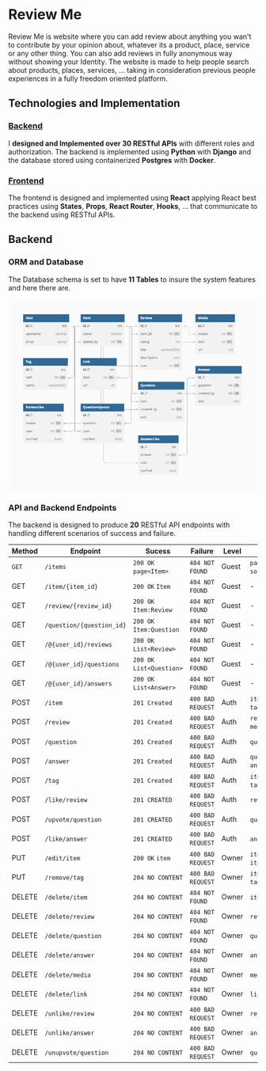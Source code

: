 # Review Me

Review Me is website where you can add review about anything you wan't to contribute by your opinion about, whatever its a product, place, service or any other thing. You can also add reviews in fully anonymous way without showing your Identity. The website is made to help people search about products, places, services, ... taking in consideration previous people experiences in a fully freedom oriented platform.

## Technologies and Implementation

### **[Backend](#Backend)**

I **designed and Implemented over 30 RESTful APIs** with different roles and authorization. The backend is implemented using **Python** with **Django** and the database stored using containerized **Postgres** with **Docker**.

### **[Frontend](#Frontend)**

The frontend is designed and implemented using **React** applying React best practices using **States**, **Props**, **React Router**, **Hooks**, ... that communicate to the backend using RESTful APIs.

## Backend

### ORM and Database

The Database schema is set to have <strong>11 Tables</strong> to insure the system features and here there are.

![review me database schema](./images/reviewme-schema.png)

### API and Backend Endpoints

The backend is designed to produce **20** RESTful API endpoints with handling different scenarios of success and failure.

| **Method** | **Endpoint**              | **Sucess**                | **Failure**       | **Level** | param                       |
| ---------- | ------------------------- | ------------------------- | ----------------- | --------- | --------------------------- |
| `GET`      | `/items`                  | `200 OK` `page<Item>`     | `404 NOT FOUND`   | Guest     | `page` `size` `sort`        |
| GET        | `/item/{item_id}`         | `200 OK` `Item`           | `404 NOT FOUND`   | Guest     | -                           |
| GET        | `/review/{review_id}`     | `200 OK` `Item:Review`    | `404 NOT FOUND`   | Guest     | -                           |
| GET        | `/question/{question_id}` | `200 OK` `Item:Question`  | `404 NOT FOUND`   | Guest     | -                           |
| GET        | `/@{user_id}/reviews`     | `200 OK` `List<Review>`   | `404 NOT FOUND`   | Guest     | -                           |
| GET        | `/@{user_id}/questions`   | `200 OK` `List<Question>` | `404 NOT FOUND`   | Guest     | -                           |
| GET        | `/@{user_id}/answers`     | `200 OK` `List<Answer>`   | `404 NOT FOUND`   | Guest     | -                           |
| POST       | `/item`                   | `201 Created`             | `400 BAD REQUEST` | Auth      | `item` `links` `tags`       |
| POST       | `/review`                 | `201 Created`             | `400 BAD REQUEST` | Auth      | `review` `medias`           |
| POST       | `/question`               | `201 Created`             | `400 BAD REQUEST` | Auth      | `question`                  |
| POST       | `/answer`                 | `201 Created`             | `400 BAD REQUEST` | Auth      | `question_id` `answer_text` |
| POST       | `/tag`                    | `201 Created`             | `400 BAD REQUEST` | Auth      | `item_id` `tag_name`        |
| POST       | `/like/review`            | `201 CREATED`             | `400 BAD REQUEST` | Auth      | `review_id`                 |
| POST       | `/upvote/question`        | `201 CREATED`             | `400 BAD REQUEST` | Auth      | `question_id`               |
| POST       | `/like/answer`            | `201 CREATED`             | `400 BAD REQUEST` | Auth      | `answer_id`                 |
| PUT        | `/edit/item`              | `200 OK` `item`           | `400 BAD REQUEST` | Owner     | `item_id` `item`            |
| PUT        | `/remove/tag`             | `204 NO CONTENT`          | `400 BAD REQUEST` | Owner     | `item_id` `tag_name`        |
| DELETE     | `/delete/item`            | `204 NO CONTENT`          | `404 NOT FOUND`   | Owner     | `item_id`                   |
| DELETE     | `/delete/review`          | `204 NO CONTENT`          | `404 NOT FOUND`   | Owner     | `review_id`                 |
| DELETE     | `/delete/question`        | `204 NO CONTENT`          | `404 NOT FOUND`   | Owner     | `question_id`               |
| DELETE     | `/delete/answer`          | `204 NO CONTENT`          | `404 NOT FOUND`   | Owner     | `answer_id`                 |
| DELETE     | `/delete/media`           | `204 NO CONTENT`          | `404 NOT FOUND`   | Owner     | `media_id`                  |
| DELETE     | `/delete/link`            | `204 NO CONTENT`          | `404 NOT FOUND`   | Owner     | `link_id`                   |
| DELETE     | `/unlike/review`          | `204 NO CONTENT`          | `400 BAD REQUEST` | Owner     | `review_id`                 |
| DELETE     | `/unlike/answer`          | `204 NO CONTENT`          | `400 BAD REQUEST` | Owner     | `answer_id`                 |
| DELETE     | `/unupvote/question`      | `204 NO CONTENT`          | `400 BAD REQUEST` | Owner     | `question_id`               |
